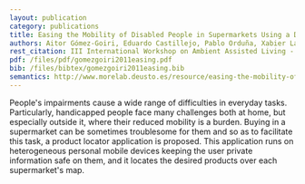 ```yaml
--- 
layout: publication
category: publications
title: Easing the Mobility of Disabled People in Supermarkets Using a Distributed Solution
authors: Aitor Gómez-Goiri, Eduardo Castillejo, Pablo Orduña, Xabier Laiseca, Diego López-de-Ipiña, Sergio Fínez
rest_citation: III International Workshop on Ambient Assisted Living - <a href="http://mami.uclm.es/iwaal2011/" target="_blank">IWAAL 2011</a>. Málaga, Spain, June 2011.
pdf: /files/pdf/gomezgoiri2011easing.pdf
bib: /files/bibtex/gomezgoiri2011easing.bib
semantics: http://www.morelab.deusto.es/resource/easing-the-mobility-of-disabled-people-in-supermarkets-using-a-distributed-solution
--- 
```


People's impairments cause a wide range of difficulties in everyday tasks.
Particularly, handicapped people face many challenges both at home, but especially outside it, where their reduced mobility is a burden.
Buying in a supermarket can be sometimes troublesome for them and so as to facilitate this task, a product locator application is proposed.
This application runs on heterogeneous personal mobile devices keeping the user private information safe on them, and it locates the desired products over each supermarket's map.
